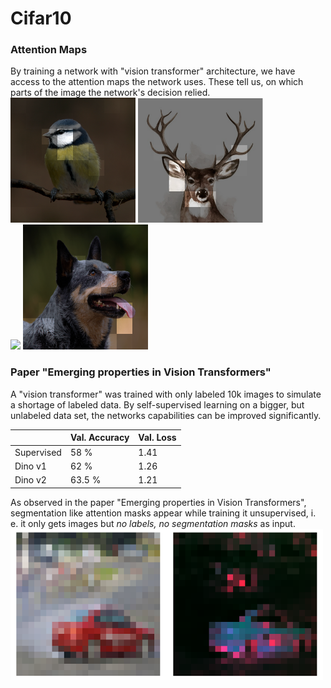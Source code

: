 
# Cifar10

### Attention Maps
By training a network with "vision transformer" architecture, we have access to the attention maps the network uses.
These tell us, on which parts of the image the network's decision relied.<br>
<img src="images/bird examle2.png" width="200px"/> <img src="images/deer example2.png" width="200px"/><br>
<img src="images/cat example2.png" width="200px"/> <img src="images/dog example1.png" width="200px"/>


### Paper "Emerging properties in Vision Transformers"
A "vision transformer" was trained with only labeled 10k images to simulate a shortage of labeled data.
By self-supervised learning on a bigger, but unlabeled data set, the networks capabilities can be improved significantly.

<!---
|               |  Supervised |  Dino v1  |  Dino v2 |
|---------------|-------------|-----------|----------|
| Val. Loss     |  1.412      |  1.258    |  1.206   |
| Val. Accuracy |  58 %       |  62 %     |  63.5 %  | --->

|            |  Val. Accuracy | Val. Loss |
|------------|----------------|-----------|
| Supervised |  58 %          |  1.41     |
| Dino v1    |  62 %          |  1.26     | 
| Dino v2    |  63.5 %        |  1.21     |

As observed in the paper "Emerging properties in Vision Transformers", segmentation like attention masks appear
while training it unsupervised, i. e. it only gets images but *no labels, no segmentation masks* as input.
<img src="images/emerging_properties_car.png" width="500px"/>
